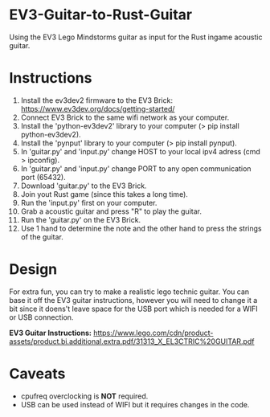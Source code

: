 # EV3-Guitar-to-Rust-Guitar
Using the EV3 Lego Mindstorms guitar as input for the Rust ingame acoustic guitar.

# Instructions
1) Install the ev3dev2 firmware to the EV3 Brick: https://www.ev3dev.org/docs/getting-started/
2) Connect EV3 Brick to the same wifi network as your computer.
3) Install the 'python-ev3dev2' library to your computer (> pip install python-ev3dev2).
4) Install the 'pynput' library to your computer (> pip install pynput).
5) In 'guitar.py' and 'input.py' change HOST to your local ipv4 adress (cmd > ipconfig).
6) In 'guitar.py' and 'input.py' change PORT to any open communication port (65432).
7) Download 'guitar.py' to the EV3 Brick.
8) Join yout Rust game (since this takes a long time).
9) Run the 'input.py' first on your computer.
10) Grab a acoustic guitar and press "R" to play the guitar.
11) Run the 'guitar.py' on the EV3 Brick.
12) Use 1 hand to determine the note and the other hand to press the strings of the guitar.

# Design

For extra fun, you can try to make a realistic lego technic guitar. You can base it off the EV3 guitar instructions, however you will need to change it a bit since it doens't leave space for the USB port which is needed for a WIFI or USB connection.

**EV3 Guitar Instructions:**
https://www.lego.com/cdn/product-assets/product.bi.additional.extra.pdf/31313_X_EL3CTRIC%20GUITAR.pdf

# Caveats
- cpufreq overclocking is **NOT** required.
- USB can be used instead of WIFI but it requires changes in the code.
